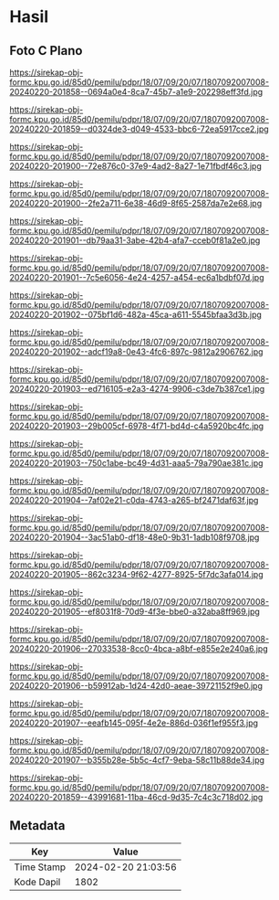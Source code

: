 # Hasil

## Foto C Plano

https://sirekap-obj-formc.kpu.go.id/85d0/pemilu/pdpr/18/07/09/20/07/1807092007008-20240220-201858--0694a0e4-8ca7-45b7-a1e9-202298eff3fd.jpg

https://sirekap-obj-formc.kpu.go.id/85d0/pemilu/pdpr/18/07/09/20/07/1807092007008-20240220-201859--d0324de3-d049-4533-bbc6-72ea5917cce2.jpg

https://sirekap-obj-formc.kpu.go.id/85d0/pemilu/pdpr/18/07/09/20/07/1807092007008-20240220-201900--72e876c0-37e9-4ad2-8a27-1e71fbdf46c3.jpg

https://sirekap-obj-formc.kpu.go.id/85d0/pemilu/pdpr/18/07/09/20/07/1807092007008-20240220-201900--2fe2a711-6e38-46d9-8f65-2587da7e2e68.jpg

https://sirekap-obj-formc.kpu.go.id/85d0/pemilu/pdpr/18/07/09/20/07/1807092007008-20240220-201901--db79aa31-3abe-42b4-afa7-cceb0f81a2e0.jpg

https://sirekap-obj-formc.kpu.go.id/85d0/pemilu/pdpr/18/07/09/20/07/1807092007008-20240220-201901--7c5e6056-4e24-4257-a454-ec6a1bdbf07d.jpg

https://sirekap-obj-formc.kpu.go.id/85d0/pemilu/pdpr/18/07/09/20/07/1807092007008-20240220-201902--075bf1d6-482a-45ca-a611-5545bfaa3d3b.jpg

https://sirekap-obj-formc.kpu.go.id/85d0/pemilu/pdpr/18/07/09/20/07/1807092007008-20240220-201902--adcf19a8-0e43-4fc6-897c-9812a2906762.jpg

https://sirekap-obj-formc.kpu.go.id/85d0/pemilu/pdpr/18/07/09/20/07/1807092007008-20240220-201903--ed716105-e2a3-4274-9906-c3de7b387ce1.jpg

https://sirekap-obj-formc.kpu.go.id/85d0/pemilu/pdpr/18/07/09/20/07/1807092007008-20240220-201903--29b005cf-6978-4f71-bd4d-c4a5920bc4fc.jpg

https://sirekap-obj-formc.kpu.go.id/85d0/pemilu/pdpr/18/07/09/20/07/1807092007008-20240220-201903--750c1abe-bc49-4d31-aaa5-79a790ae381c.jpg

https://sirekap-obj-formc.kpu.go.id/85d0/pemilu/pdpr/18/07/09/20/07/1807092007008-20240220-201904--7af02e21-c0da-4743-a265-bf2471daf63f.jpg

https://sirekap-obj-formc.kpu.go.id/85d0/pemilu/pdpr/18/07/09/20/07/1807092007008-20240220-201904--3ac51ab0-df18-48e0-9b31-1adb108f9708.jpg

https://sirekap-obj-formc.kpu.go.id/85d0/pemilu/pdpr/18/07/09/20/07/1807092007008-20240220-201905--862c3234-9f62-4277-8925-5f7dc3afa014.jpg

https://sirekap-obj-formc.kpu.go.id/85d0/pemilu/pdpr/18/07/09/20/07/1807092007008-20240220-201905--ef8031f8-70d9-4f3e-bbe0-a32aba8ff969.jpg

https://sirekap-obj-formc.kpu.go.id/85d0/pemilu/pdpr/18/07/09/20/07/1807092007008-20240220-201906--27033538-8cc0-4bca-a8bf-e855e2e240a6.jpg

https://sirekap-obj-formc.kpu.go.id/85d0/pemilu/pdpr/18/07/09/20/07/1807092007008-20240220-201906--b59912ab-1d24-42d0-aeae-39721152f9e0.jpg

https://sirekap-obj-formc.kpu.go.id/85d0/pemilu/pdpr/18/07/09/20/07/1807092007008-20240220-201907--eeafb145-095f-4e2e-886d-036f1ef955f3.jpg

https://sirekap-obj-formc.kpu.go.id/85d0/pemilu/pdpr/18/07/09/20/07/1807092007008-20240220-201907--b355b28e-5b5c-4cf7-9eba-58c11b88de34.jpg

https://sirekap-obj-formc.kpu.go.id/85d0/pemilu/pdpr/18/07/09/20/07/1807092007008-20240220-201859--43991681-11ba-46cd-9d35-7c4c3c718d02.jpg


## Metadata

| Key        | Value               |
| ---------- | ------------------- |
| Time Stamp | 2024-02-20 21:03:56 |
| Kode Dapil | 1802                |



